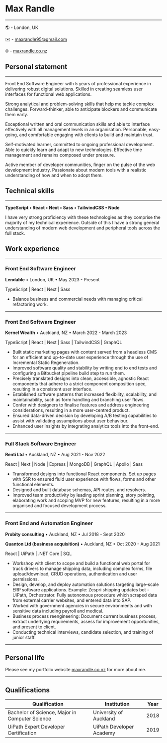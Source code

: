 # Max Randle

---

🌎 - London, UK

✉️ - maxrandle95@gmail.com

🌐 - [maxrandle.co.nz](https://maxrandle.co.nz/)

## Personal statement

---

Front End Software Engineer with 5 years of professional experience in delivering robust digital solutions. Skilled in creating seamless user interfaces for functional web applications.

Strong analytical and problem-solving skills that help me tackle complex challenges. Forward-thinker, able to anticipate blockers and communicate them early.

Exceptional written and oral communication skills and able to interface effectively with all management levels in an organisation. Personable, easy-going, and comfortable engaging with clients to build and maintain trust.

Self-motivated learner, committed to ongoing professional development. Able to quickly learn and adapt to new technologies. Effective time management and remains composed under pressure.

Active member of developer communities, finger on the pulse of the web development industry. Passionate about modern tools with a realistic understanding of how and when to adopt them.

## Technical skills

---

**TypeScript • React • Next • Sass • TailwindCSS • Node**

I have very strong proficiency with these technologies as they comprise the majority of my technical experience. Outside of this I have a strong general understanding of modern web development and peripheral tools across the full stack.

## Work experience

---

### Front End Software Engineer

**Lendable** • London, UK • May 2023 - Present

TypeScript | React | Next | Sass

- Balance business and commercial needs with managing critical refactoring work.

---

### Front End Software Engineer

**Kernel Wealth** • Auckland, NZ • March 2022 - March 2023

TypeScript | React | Next | Sass | TailwindCSS | GraphQL

- Built static marketing pages with content served from a headless CMS for an efficient and up-to-date user experience through the use of Incremental Static Regeneration.
- Improved software quality and stability by writing end to end tests and configuring a Bitbucket pipeline build step to run them.
- Precisely translated designs into clean, accessible, agnostic React components that adhere to a strict component composition spec, resulting in a consistent user interface.
- Established software patterns that increased flexibility, scalability, and maintainability, such as form handling and branching user flows.
- Confer with designers to finalise features and address engineering considerations, resulting in a more user-centred product.
- Ensured data-driven decision by developing A/B testing capabilities to assist with validating assumptions about user behaviour.
- Enhanced user insights by integrating analytics tools into the front-end.

---

### Full Stack Software Engineer

**Renti Ltd** • Auckland, NZ • Aug 2021 - Nov 2022

React | Next | Node | Express | MongoDB | GraphQL | Apollo | Sass

- Transformed designs into functional React components. Set up pages with SSR to ensured fluid user experience with flows, forms and other functional elements.
- Designed and built database schemas, API routes, and resolvers.
- Improved team productivity by leading sprint planning, story pointing, elaborating work and scoping MVP for new features, resulting in a more organised and focused development process.

---

### Front End and Automation Engineer

**Probity consulting** • Auckland, NZ • Jul 2018 - Sept 2020

**Quanton Ltd (business acquisition)** • Auckland, NZ • Oct 2020 - Aug 2021

React | UiPath | .NET Core | SQL

- Workshop with client to scope and build a functional web portal for truck drivers to manage shipping data, including complex forms, file upload/download, CRUD operations, authentication and user permissions.
- Design, develop, and deploy automation solutions targeting large-scale ERP software applications. Example: Zespri shipping updates bot - UiPath, Orchestrator. Fully autonomous procedure which scraped data from external carrier websites, and entered data into SAP.
- Worked with government agencies in secure environments and with sensitive data including payroll and medical.
- Business process reengineering: Document current business process, extract underlying requirements, assess for improvement opportunities, and present to client.
- Conducting technical interviews, candidate selection, and training of junior staff.

---

## Personal life

Please see my portfolio website [maxrandle.co.nz](https://maxrandle.co.nz/) for more about me.

---

## Qualifications

| Qualification                                  | Institution              | Year |
| ---------------------------------------------- | ------------------------ | ---- |
| Bachelor of Science, Major in Computer Science | University of Auckland   | 2018 |
| UiPath Expert Developer Certification          | UiPath Developer Academy | 2019 |
